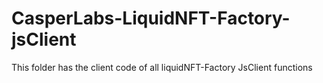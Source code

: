 # CasperLabs-LiquidNFT-Factory-jsClient

This folder has the client code of all liquidNFT-Factory JsClient functions


